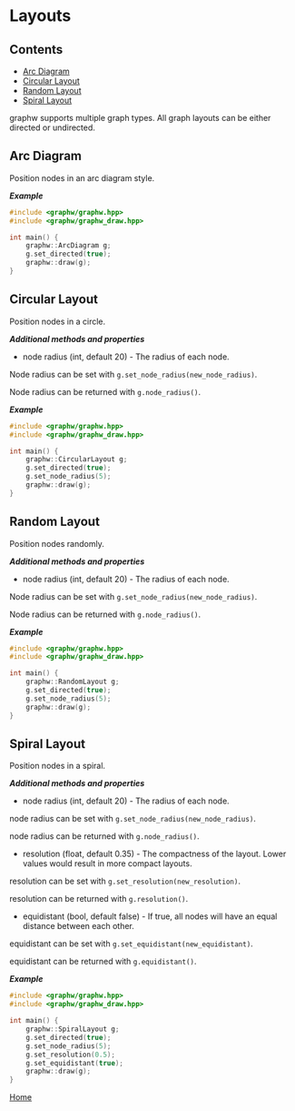 # Layouts

## Contents

+ [Arc Diagram](#arc-diagram)
+ [Circular Layout](#circular-layout)
+ [Random Layout](#random-layout)
+ [Spiral Layout](#spiral-layout)

graphw supports multiple graph types. All graph layouts can be either directed or undirected.

## Arc Diagram

Position nodes in an arc diagram style.

***Example***

```cpp
#include <graphw/graphw.hpp>
#include <graphw/graphw_draw.hpp>

int main() {
    graphw::ArcDiagram g;
    g.set_directed(true);
    graphw::draw(g);
}
```

## Circular Layout

Position nodes in a circle.

***Additional methods and properties***

+ node radius (int, default 20) - The radius of each node.

Node radius can be set with `g.set_node_radius(new_node_radius)`.

Node radius can be returned with `g.node_radius()`.

***Example***

```cpp
#include <graphw/graphw.hpp>
#include <graphw/graphw_draw.hpp>

int main() {
    graphw::CircularLayout g;
    g.set_directed(true);
    g.set_node_radius(5);
    graphw::draw(g);
}
```

## Random Layout

Position nodes randomly.

***Additional methods and properties***

+ node radius (int, default 20) - The radius of each node.

Node radius can be set with `g.set_node_radius(new_node_radius)`.

Node radius can be returned with `g.node_radius()`.

***Example***

```cpp
#include <graphw/graphw.hpp>
#include <graphw/graphw_draw.hpp>

int main() {
    graphw::RandomLayout g;
    g.set_directed(true);
    g.set_node_radius(5);
    graphw::draw(g);
}
```

## Spiral Layout

Position nodes in a spiral.

***Additional methods and properties***

+ node radius (int, default 20) - The radius of each node.

node radius can be set with `g.set_node_radius(new_node_radius)`.

node radius can be returned with `g.node_radius()`.

+ resolution (float, default 0.35) - The compactness of the layout. Lower values would result in more compact layouts.

resolution can be set with `g.set_resolution(new_resolution)`.

resolution can be returned with `g.resolution()`.

+ equidistant (bool, default false) - If true, all nodes will have an equal distance between each other.

equidistant can be set with `g.set_equidistant(new_equidistant)`.

equidistant can be returned with `g.equidistant()`.

***Example***

```cpp
#include <graphw/graphw.hpp>
#include <graphw/graphw_draw.hpp>

int main() {
    graphw::SpiralLayout g;
    g.set_directed(true);
    g.set_node_radius(5);
    g.set_resolution(0.5);
    g.set_equidistant(true);
    graphw::draw(g);
}
```

[Home](./readme.md)
